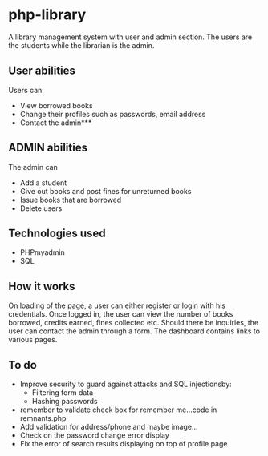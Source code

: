 # php-library
A library management system with user and admin section. The users are the students while the librarian is the admin.

## User abilities
Users can:
* View borrowed books
* Change their profiles such as passwords, email address
* Contact the admin***

## ADMIN abilities
The admin can
* Add a student
* Give out books and post fines for unreturned books
* Issue books that are borrowed
* Delete users 

## Technologies used
* PHPmyadmin
* SQL

## How it works

On loading of the page, a user can either register or login with his credentials. Once logged in, the user can view the number of books borrowed, credits earned, fines collected etc. Should there be inquiries, the user can contact the admin through a form. The dashboard contains links to various pages.

## To do 
* Improve security to guard against attacks and SQL injectionsby:
  * Filtering form data
  * Hashing passwords
* remember to validate check box for remember me...code in remnants.php
* Add validation for address/phone and maybe image...
* Check on the password change error display
* Fix the error of search results displaying on top of profile page
